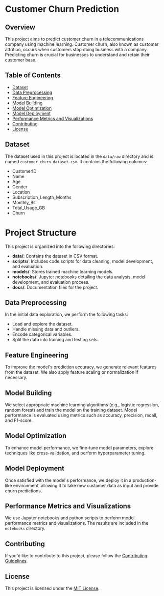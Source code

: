 # Customer Churn Prediction

## Overview
This project aims to predict customer churn in a telecommunications company using machine learning. Customer churn, also known as customer attrition, occurs when customers stop doing business with a company. Predicting churn is crucial for businesses to understand and retain their customer base.

## Table of Contents
- [Dataset](#dataset)
- [Data Preprocessing](#data-preprocessing)
- [Feature Engineering](#feature-engineering)
- [Model Building](#model-building)
- [Model Optimization](#model-optimization)
- [Model Deployment](#model-deployment)
- [Performance Metrics and Visualizations](#performance-metrics-and-visualizations)
- [Contributing](#contributing)
- [License](#license)

## Dataset
The dataset used in this project is located in the `data/raw` directory and is named `customer_churn_dataset.csv`. It contains the following columns:

- CustomerID
- Name
- Age
- Gender
- Location
- Subscription_Length_Months
- Monthly_Bill
- Total_Usage_GB
- Churn

# Project Structure

This project is organized into the following directories:

- **data/**: Contains the dataset in CSV format.
- **scripts/**: Includes code scripts for data cleaning, model development, and evaluation.
- **models/**: Stores trained machine learning models.
- **notebooks/**: Jupyter notebooks detailing the data analysis, model development, and evaluation process.
- **docs/**: Documentation files for the project.

## Data Preprocessing
In the initial data exploration, we perform the following tasks:
- Load and explore the dataset.
- Handle missing data and outliers.
- Encode categorical variables.
- Split the data into training and testing sets.

## Feature Engineering
To improve the model's prediction accuracy, we generate relevant features from the dataset. We also apply feature scaling or normalization if necessary.

## Model Building
We select appropriate machine learning algorithms (e.g., logistic regression, random forest) and train the model on the training dataset. Model performance is evaluated using metrics such as accuracy, precision, recall, and F1-score.

## Model Optimization
To enhance model performance, we fine-tune model parameters, explore techniques like cross-validation, and perform hyperparameter tuning.

## Model Deployment
Once satisfied with the model's performance, we deploy it in a production-like environment, allowing it to take new customer data as input and provide churn predictions.

## Performance Metrics and Visualizations
We use Jupyter notebooks and python scripts to perform model performance metrics and visualizations. The results are included in the `notebooks` directory.

## Contributing
If you'd like to contribute to this project, please follow the [Contributing Guidelines](CONTRIBUTING.md).

## License
This project is licensed under the [MIT License](LICENSE).
